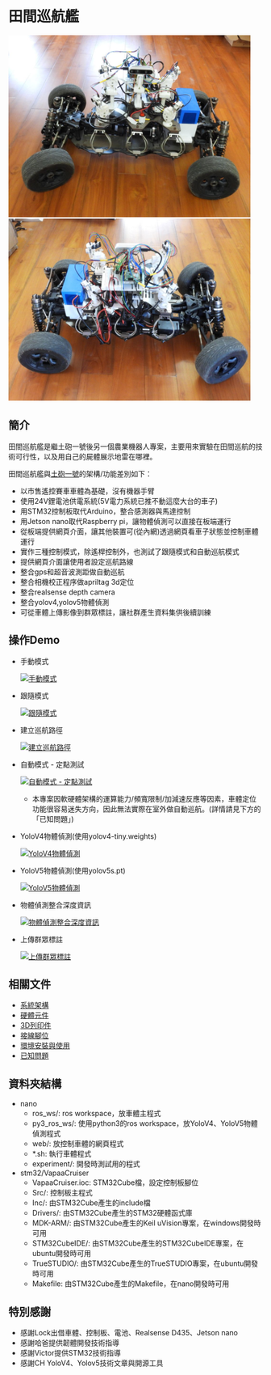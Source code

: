 # 田間巡航艦
<img src="https://github.com/aga3134/VapaaCruiser/blob/master/photo/front.JPG?raw=true" width="480px">

<img src="https://github.com/aga3134/VapaaCruiser/blob/master/photo/back.JPG?raw=true" width="480px">

## 簡介
田間巡航艦是繼土砲一號後另一個農業機器人專案，主要用來實驗在田間巡航的技術可行性，以及用自己的屍體展示地雷在哪裡。

田間巡航艦與[土砲一號](https://github.com/aga3134/topower_v1)的架構/功能差別如下：
- 以市售遙控賽車車體為基礎，沒有機器手臂
- 使用24V鋰電池供電系統(5V電力系統已推不動這麼大台的車子)
- 用STM32控制板取代Arduino，整合感測器與馬達控制
- 用Jetson nano取代Raspberry pi，讓物體偵測可以直接在板端運行
- 從板端提供網頁介面，讓其他裝置可(從內網)透過網頁看車子狀態並控制車體運行
- 實作三種控制模式，除遙桿控制外，也測試了跟隨模式和自動巡航模式
- 提供網頁介面讓使用者設定巡航路線
- 整合gps和超音波測距做自動巡航
- 整合相機校正程序做apriltag 3d定位
- 整合realsense depth camera
- 整合yolov4,yolov5物體偵測
- 可從車體上傳影像到群眾標註，讓社群產生資料集供後續訓練

## 操作Demo
- 手動模式

    [![手動模式](https://img.youtube.com/vi/4c5Q6kc-0Go/0.jpg)](https://www.youtube.com/watch?v=4c5Q6kc-0Go)
- 跟隨模式

    [![跟隨模式](https://img.youtube.com/vi/PtjQ30sPv8I/0.jpg)](https://www.youtube.com/watch?v=PtjQ30sPv8I)
- 建立巡航路徑

    [![建立巡航路徑](https://img.youtube.com/vi/NoQLthXVnRM/0.jpg)](https://www.youtube.com/watch?v=NoQLthXVnRM)
- 自動模式 - 定點測試

    [![自動模式 - 定點測試](https://img.youtube.com/vi/zenvm4BipLA/0.jpg)](https://www.youtube.com/watch?v=zenvm4BipLA)
    - 本專案因軟硬體架構的運算能力/頻寬限制/加減速反應等因素，車體定位功能很容易迷失方向，因此無法實際在室外做自動巡航。(詳情請見下方的「已知問題」)
    
- YoloV4物體偵測(使用yolov4-tiny.weights)

    [![YoloV4物體偵測](https://img.youtube.com/vi/CkRs5hFfRVg/0.jpg)](https://www.youtube.com/watch?v=CkRs5hFfRVg)
- YoloV5物體偵測(使用yolov5s.pt)

    [![YoloV5物體偵測](https://img.youtube.com/vi/IxhhkE1drXM/0.jpg)](https://www.youtube.com/watch?v=IxhhkE1drXM)
- 物體偵測整合深度資訊

    [![物體偵測整合深度資訊](https://img.youtube.com/vi/M7vaHhkmBiU/0.jpg)](https://www.youtube.com/watch?v=M7vaHhkmBiU)
- 上傳群眾標註

    [![上傳群眾標註](https://img.youtube.com/vi/Cw8LqznywUo/0.jpg)](https://www.youtube.com/watch?v=Cw8LqznywUo)

## 相關文件
- [系統架構](https://docs.google.com/presentation/d/1bQ0sOPsP9fqFlR50wfA387S21WqCrcosq4zXLYWBXNc/edit?usp=sharing)
- [硬體元件](https://docs.google.com/spreadsheets/d/1nrL5iR8gq5ZfutR5axyTYxk2d--J_uWJTdhGib1Xtco/edit?usp=sharing)
- [3D列印件](https://cad.onshape.com/documents/602234696a3852f6f0ec04a2/w/bc81610e9b9f846b5bff4f5c/e/e0514e147666511ae9419ed6)
- [接線腳位](https://docs.google.com/spreadsheets/d/1xJIbeGXDL9BCHE3TLXravC8-m-VReMfphmmsiw1lIFk/edit?usp=sharing)
- [環境安裝與使用](https://docs.google.com/document/d/1BhkyFLj7_HSaj0HzsTvIo01meETMhIurQ3WTEAT3k7c/edit?usp=sharing)
- [已知問題](https://docs.google.com/document/d/1nQo5GTe0xTNbDD3QW71RGJT6YdIAVSU9dQT4iUrFV8Y/edit?usp=sharing)

## 資料夾結構
- nano
    - ros_ws/: ros workspace，放車體主程式
    - py3_ros_ws/: 使用python3的ros workspace，放YoloV4、YoloV5物體偵測程式
    - web/: 放控制車體的網頁程式
    - *.sh: 執行車體程式
    - experiment/: 開發時測試用的程式
- stm32/VapaaCruiser
    - VapaaCruiser.ioc: STM32Cube檔，設定控制板腳位
    - Src/: 控制板主程式
    - Inc/: 由STM32Cube產生的include檔
    - Drivers/: 由STM32Cube產生的STM32硬體函式庫
    - MDK-ARM/: 由STM32Cube產生的Keil uVision專案，在windows開發時可用
    - STM32CubeIDE/: 由STM32Cube產生的STM32CubeIDE專案，在ubuntu開發時可用
    - TrueSTUDIO/: 由STM32Cube產生的TrueSTUDIO專案，在ubuntu開發時可用
    - Makefile: 由STM32Cube產生的Makefile，在nano開發時可用

## 特別感謝
- 感謝Lock出借車體、控制板、電池、Realsense D435、Jetson nano
- 感謝哈爸提供韌體開發技術指導
- 感謝Victor提供STM32技術指導
- 感謝CH YoloV4、Yolov5技術文章與開源工具
